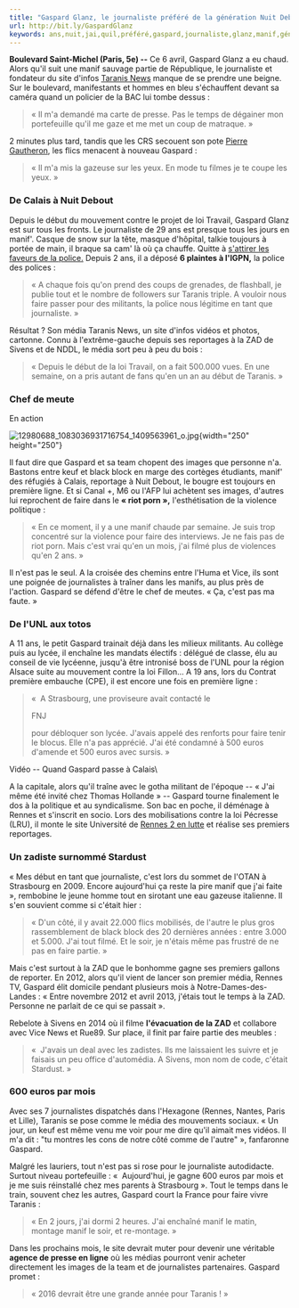 ```yaml
---
title: "Gaspard Glanz, le journaliste préféré de la génération Nuit Debout"
url: http://bit.ly/GaspardGlanz
keywords: ans,nuit,jai,quil,préféré,gaspard,journaliste,glanz,manif,génération,taranis,site,zad,faire
---
```

**Boulevard Saint-Michel (Paris, 5e) --** Ce 6 avril, Gaspard Glanz a eu chaud. Alors qu'il suit une manif sauvage partie de République, le journaliste et fondateur du site d'infos [Taranis News](http://www.taranisnews.com/) manque de se prendre une beigne. Sur le boulevard, manifestants et hommes en bleu s'échauffent devant sa caméra quand un policier de la BAC lui tombe dessus :

> « Il m'a demandé ma carte de presse. Pas le temps de dégainer mon portefeuille qu'il me gaze et me met un coup de matraque. »

2 minutes plus tard, tandis que les CRS secouent son pote [Pierre Gautheron](http://www.streetpress.com/sujet/1454327004-Violences-Jungle-Calais-Migrants), les flics menacent à nouveau Gaspard :

> « Il m'a mis la gazeuse sur les yeux. En mode tu filmes je te coupe les yeux. » 

### De Calais à Nuit Debout

Depuis le début du mouvement contre le projet de loi Travail, Gaspard Glanz est sur tous les fronts. Le journaliste de 29 ans est presque tous les jours en manif'. Casque de snow sur la tête, masque d'hôpital, talkie toujours à portée de main, il braque sa cam' là où ça chauffe. Quitte à [s'attirer les faveurs de la police.](http://www.rue89strasbourg.com/journaliste-garde-a-vue-vol-de-siege-banque-96440) Depuis 2 ans, il a déposé **6 plaintes à l'IGPN,** la police des polices :

> « A chaque fois qu'on prend des coups de grenades, de flashball, je publie tout et le nombre de followers sur Taranis triple. A vouloir nous faire passer pour des militants, la police nous légitime en tant que journaliste. »

Résultat ? Son média Taranis News, un site d'infos vidéos et photos, cartonne. Connu à l'extrême-gauche depuis ses reportages à la ZAD de Sivens et de NDDL, le média sort peu à peu du bois :

> « Depuis le début de la loi Travail, on a fait 500.000 vues. En une semaine, on a pris autant de fans qu'en un an au début de Taranis. »

### Chef de meute

En action

![12980688\_1083036931716754\_1409563961\_o.jpg](http://streetpress.com/sites/default/files/12980688_1083036931716754_1409563961_o.jpg){width="250" height="250"}

Il faut dire que Gaspard et sa team chopent des images que personne n'a. Bastons entre keuf et black block en marge des cortèges étudiants, manif' des réfugiés à Calais, reportage à Nuit Debout, le bougre est toujours en première ligne. Et si Canal +, M6 ou l'AFP lui achètent ses images, d'autres lui reprochent de faire dans le **« riot porn »,** l'esthétisation de la violence politique :

> « En ce moment, il y a une manif chaude par semaine. Je suis trop concentré sur la violence pour faire des interviews. Je ne fais pas de riot porn. Mais c'est vrai qu'en un mois, j'ai filmé plus de violences qu'en 2 ans. »

Il n'est pas le seul. A la croisée des chemins entre l'Huma et Vice, ils sont une poignée de journalistes à traîner dans les manifs, au plus près de l'action. Gaspard se défend d'être le chef de meutes. « Ça, c'est pas ma faute. »

### De l'UNL aux totos

A 11 ans, le petit Gaspard trainait déjà dans les milieux militants. Au collège puis au lycée, il enchaîne les mandats électifs : délégué de classe, élu au conseil de vie lycéenne, jusqu'à être intronisé boss de l'UNL pour la région Alsace suite au mouvement contre la loi Fillon... A 19 ans, lors du Contrat première embauche (CPE), il est encore une fois en première ligne :

> «  A Strasbourg, une proviseure avait contacté le
>
> FNJ
>
> pour débloquer son lycée. J'avais appelé des renforts pour faire tenir le blocus. Elle n'a pas apprécié. J'ai été condamné à 500 euros d'amende et 500 euros avec sursis. »

Vidéo -- Quand Gaspard passe à Calais\

A la capitale, alors qu'il traîne avec le gotha militant de l'époque -- « J'ai même été invité chez Thomas Hollande » -- Gaspard tourne finalement le dos à la politique et au syndicalisme. Son bac en poche, il déménage à Rennes et s'inscrit en socio. Lors des mobilisations contre la loi Pécresse (LRU), il monte le site Université de [Rennes 2 en lutte](https://www.facebook.com/Rennes-2-en-lutte-1130244756987611/) et réalise ses premiers reportages.

### Un zadiste surnommé Stardust

« Mes début en tant que journaliste, c'est lors du sommet de l'OTAN à Strasbourg en 2009. Encore aujourd'hui ça reste la pire manif que j'ai faite », rembobine le jeune homme tout en sirotant une eau gazeuse italienne. Il s'en souvient comme si c'était hier :

> « D'un côté, il y avait 22.000 flics mobilisés, de l'autre le plus gros rassemblement de black block des 20 dernières années : entre 3.000 et 5.000. J'ai tout filmé. Et le soir, je n'étais même pas frustré de ne pas en faire partie. »

Mais c'est surtout à la ZAD que le bonhomme gagne ses premiers gallons de reporter. En 2012, alors qu'il vient de lancer son premier média, Rennes TV, Gaspard élit domicile pendant plusieurs mois à Notre-Dames-des-Landes : « Entre novembre 2012 et avril 2013, j'étais tout le temps à la ZAD. Personne ne parlait de ce qui se passait ».

Rebelote à Sivens en 2014 où il filme **l'évacuation de la ZAD** et collabore avec Vice News et Rue89. Sur place, il finit par faire partie des meubles :

> «  J'avais un deal avec les zadistes. Ils me laissaient les suivre et je faisais un peu office d'automédia. A Sivens, mon nom de code, c'était Stardust. »

### 600 euros par mois

Avec ses 7 journalistes dispatchés dans l'Hexagone (Rennes, Nantes, Paris et Lille), Taranis se pose comme le média des mouvements sociaux. « Un jour, un keuf est même venu me voir pour me dire qu'il aimait mes vidéos. Il m'a dit : "tu montres les cons de notre côté comme de l'autre" », fanfaronne Gaspard.

Malgré les lauriers, tout n'est pas si rose pour le journaliste autodidacte. Surtout niveau portefeuille : «  Aujourd'hui, je gagne 600 euros par mois et je me suis réinstallé chez mes parents à Strasbourg ». Tout le temps dans le train, souvent chez les autres, Gaspard court la France pour faire vivre Taranis :

> « En 2 jours, j'ai dormi 2 heures. J'ai enchaîné manif le matin, montage manif le soir, et re-montage. »

Dans les prochains mois, le site devrait muter pour devenir une véritable **agence de presse en ligne** où les médias pourront venir acheter directement les images de la team et de journalistes partenaires. Gaspard promet :

> « 2016 devrait être une grande année pour Taranis ! »
